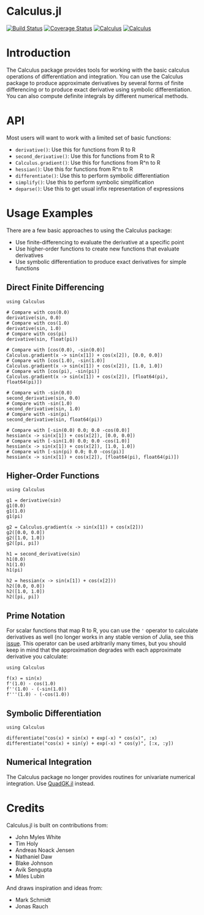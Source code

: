 Calculus.jl
===========

[![Build Status](https://travis-ci.org/JuliaMath/Calculus.jl.svg?branch=master)](https://travis-ci.org/JuliaMath/Calculus.jl)
[![Coverage Status](https://coveralls.io/repos/github/JuliaMath/Calculus.jl/badge.svg?branch=master)](https://coveralls.io/github/JuliaMath/Calculus.jl?branch=master)
[![Calculus](http://pkg.julialang.org/badges/Calculus_0.6.svg)](http://pkg.julialang.org/detail/Calculus)
[![Calculus](http://pkg.julialang.org/badges/Calculus_0.7.svg)](http://pkg.julialang.org/detail/Calculus)

# Introduction

The Calculus package provides tools for working with the basic calculus
operations of differentiation and integration. You can use the Calculus package to produce
approximate derivatives by several forms of finite differencing or to
produce exact derivative using symbolic differentiation.
You can also compute definite integrals by different numerical methods.

# API

Most users will want to work with a limited set of basic functions:

* `derivative()`: Use this for functions from R to R
* `second_derivative()`: Use this for functions from R to R
* `Calculus.gradient()`: Use this for functions from R^n to R
* `hessian()`: Use this for functions from R^n to R
* `differentiate()`: Use this to perform symbolic differentiation
* `simplify()`: Use this to perform symbolic simplification
* `deparse()`: Use this to get usual infix representation of expressions

# Usage Examples

There are a few basic approaches to using the Calculus package:

* Use finite-differencing to evaluate the derivative at a specific point
* Use higher-order functions to create new functions that evaluate derivatives
* Use symbolic differentiation to produce exact derivatives for simple functions

## Direct Finite Differencing

	using Calculus

	# Compare with cos(0.0)
	derivative(sin, 0.0)
	# Compare with cos(1.0)
	derivative(sin, 1.0)
	# Compare with cos(pi)
	derivative(sin, float(pi))

	# Compare with [cos(0.0), -sin(0.0)]
	Calculus.gradient(x -> sin(x[1]) + cos(x[2]), [0.0, 0.0])
	# Compare with [cos(1.0), -sin(1.0)]
	Calculus.gradient(x -> sin(x[1]) + cos(x[2]), [1.0, 1.0])
	# Compare with [cos(pi), -sin(pi)]
	Calculus.gradient(x -> sin(x[1]) + cos(x[2]), [float64(pi), float64(pi)])

	# Compare with -sin(0.0)
	second_derivative(sin, 0.0)
	# Compare with -sin(1.0)
	second_derivative(sin, 1.0)
	# Compare with -sin(pi)
	second_derivative(sin, float64(pi))

	# Compare with [-sin(0.0) 0.0; 0.0 -cos(0.0)]
	hessian(x -> sin(x[1]) + cos(x[2]), [0.0, 0.0])
	# Compare with [-sin(1.0) 0.0; 0.0 -cos(1.0)]
	hessian(x -> sin(x[1]) + cos(x[2]), [1.0, 1.0])
	# Compare with [-sin(pi) 0.0; 0.0 -cos(pi)]
	hessian(x -> sin(x[1]) + cos(x[2]), [float64(pi), float64(pi)])

## Higher-Order Functions

	using Calculus

	g1 = derivative(sin)
	g1(0.0)
	g1(1.0)
	g1(pi)

	g2 = Calculus.gradient(x -> sin(x[1]) + cos(x[2]))
	g2([0.0, 0.0])
	g2([1.0, 1.0])
	g2([pi, pi])

	h1 = second_derivative(sin)
	h1(0.0)
	h1(1.0)
	h1(pi)

	h2 = hessian(x -> sin(x[1]) + cos(x[2]))
	h2([0.0, 0.0])
	h2([1.0, 1.0])
	h2([pi, pi])

## Prime Notation

For scalar functions that map R to R, you can use the `'` operator to calculate
derivatives as well (no longer works in any stable version of Julia, see this [issue](https://github.com/JuliaMath/Calculus.jl/issues/143). This operator can be used arbitrarily many times, but you
should keep in mind that the approximation degrades with each approximate
derivative you calculate:

	using Calculus

	f(x) = sin(x)
	f'(1.0) - cos(1.0)
	f''(1.0) - (-sin(1.0))
	f'''(1.0) - (-cos(1.0))

## Symbolic Differentiation

	using Calculus

	differentiate("cos(x) + sin(x) + exp(-x) * cos(x)", :x)
	differentiate("cos(x) + sin(y) + exp(-x) * cos(y)", [:x, :y])

## Numerical Integration

The Calculus package no longer provides routines for univariate numerical integration.
Use [QuadGK.jl](https://github.com/JuliaMath/QuadGK.jl) instead.

# Credits

Calculus.jl is built on contributions from:

* John Myles White
* Tim Holy
* Andreas Noack Jensen
* Nathaniel Daw
* Blake Johnson
* Avik Sengupta
* Miles Lubin

And draws inspiration and ideas from:

* Mark Schmidt
* Jonas Rauch

